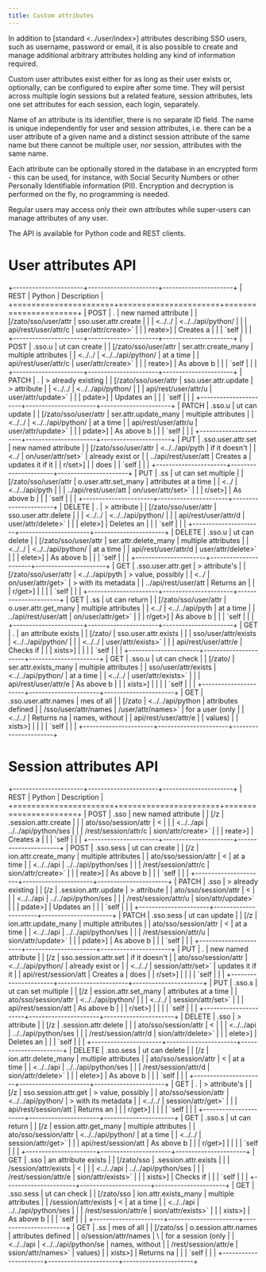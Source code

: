 ```yaml
---
title: Custom attributes
---
```


In addition to [standard \<../user/index\>] attributes describing SSO users, such as username, password or email,
it is also possible to create and manage additional arbitrary attributes holding any kind of information required.

Custom user attributes exist either for as long as their user exists or, optionally, can be configured to expire after some time.
They will persist across multiple login sessions but a related feature,
session attributes, lets one set attributes for each session, each login, separately.

Name of an attribute is its identifier, there is no separate ID field. The name is unique independently for user and session attributes,
i.e. there can be a user attribute of a given name and a distinct session attribute of the same name but there cannot be multiple
user, nor session, attributes with the same name.

Each attribute can be optionally stored in the database in an encrypted form - this can be used, for instance,
with Social Security Numbers or other Personally Identifiable information (PII). Encryption and decryption is performed on the fly,
no programming is needed.

Regular users may access only their own attributes while super-users can manage attributes of any user.

The API is available for Python code and REST clients.

User attributes API
===================

+----------------------+----------------------+----------------------+
| REST                 | Python               | Description          |
+======================+======================+======================+
| POST                 | .                    | new named attribute  |
| [/zato/sso/user/attr | sso.user.attr.create |                      |
| \<../../             | \<../../api/python/  |                      |
| api/rest/user/attr/c | user/attr/create\>\` |                      |
| reate\>] | Creates a            |                      |
| \`self               |                      |                      |
+----------------------+----------------------+----------------------+
| POST                 | .sso.u               | ut can create        |
| [/zato/sso/user/attr | ser.attr.create_many | multiple attributes  |
| \<../../             | \<../../api/python/  | at a time            |
| api/rest/user/attr/c | user/attr/create\>\` |                      |
| reate\>] | As above b           |                      |
| \`self               |                      |                      |
+----------------------+----------------------+----------------------+
| PATCH                | .                    | > already existing   |
| [/zato/sso/user/attr | sso.user.attr.update | > attribute          |
| \<../../             | \<../../api/python/  |                      |
| api/rest/user/attr/u | user/attr/update\>\` |                      |
| pdate\>] | Updates an           |                      |
| \`self               |                      |                      |
+----------------------+----------------------+----------------------+
| PATCH                | .sso.u               | ut can update        |
| [/zato/sso/user/attr | ser.attr.update_many | multiple attributes  |
| \<../../             | \<../../api/python/  | at a time            |
| api/rest/user/attr/u | user/attr/update\>\` |                      |
| pdate\>] | As above b           |                      |
| \`self               |                      |                      |
+----------------------+----------------------+----------------------+
| PUT                  | .sso.user.attr.set   | new named attribute  |
| [/zato/sso/user/attr | \<../../api/pyth     | if it doesn\'t       |
| \<../                | on/user/attr/set\>\` | already exist or     |
| ../api/rest/user/att | Creates a            | updates it if it     |
| r/set\>] |                      | does                 |
| \`self               |                      |                      |
+----------------------+----------------------+----------------------+
| PUT                  | .ss                  | ut can set multiple  |
| [/zato/sso/user/attr | o.user.attr.set_many | attributes at a time |
| \<../                | \<../../api/pyth     |                      |
| ../api/rest/user/att | on/user/attr/set\>\` |                      |
| r/set\>] | As above b           |                      |
| \`self               |                      |                      |
+----------------------+----------------------+----------------------+
| DELETE               | .                    | > attribute          |
| [/zato/sso/user/attr | sso.user.attr.delete |                      |
| \<../../             | \<../../api/python/  |                      |
| api/rest/user/attr/d | user/attr/delete\>\` |                      |
| elete\>] | Deletes an           |                      |
| \`self               |                      |                      |
+----------------------+----------------------+----------------------+
| DELETE               | .sso.u               | ut can delete        |
| [/zato/sso/user/attr | ser.attr.delete_many | multiple attributes  |
| \<../../             | \<../../api/python/  | at a time            |
| api/rest/user/attr/d | user/attr/delete\>\` |                      |
| elete\>] | As above b           |                      |
| \`self               |                      |                      |
+----------------------+----------------------+----------------------+
| GET                  | .sso.user.attr.get   | > attribute\'s       |
| [/zato/sso/user/attr | \<../../api/pyth     | > value, possibly    |
| \<../                | on/user/attr/get\>\` | > with its metadata  |
| ../api/rest/user/att | Returns an           |                      |
| r/get\>] |                      |                      |
| \`self               |                      |                      |
+----------------------+----------------------+----------------------+
| GET                  | .ss                  | ut can return        |
| [/zato/sso/user/attr | o.user.attr.get_many | multiple attributes  |
| \<../                | \<../../api/pyth     | at a time            |
| ../api/rest/user/att | on/user/attr/get\>\` |                      |
| r/get\>] | As above b           |                      |
| \`self               |                      |                      |
+----------------------+----------------------+----------------------+
| GET                  | .                    | an attribute exists  |
| [/zato/              | sso.user.attr.exists |                      |
| sso/user/attr/exists | \<../../api/python/  |                      |
| \<../../             | user/attr/exists\>\` |                      |
| api/rest/user/attr/e | Checks if            |                      |
| xists\>] |                      |                      |
| \`self               |                      |                      |
+----------------------+----------------------+----------------------+
| GET                  | .sso.u               | ut can check         |
| [/zato/              | ser.attr.exists_many | multiple attributes  |
| sso/user/attr/exists | \<../../api/python/  | at a time            |
| \<../../             | user/attr/exists\>\` |                      |
| api/rest/user/attr/e | As above b           |                      |
| xists\>] |                      |                      |
| \`self               |                      |                      |
+----------------------+----------------------+----------------------+
| GET                  | .sso.user.attr.names | mes of all           |
| [/zato               | \<../../api/python   | attributes defined   |
| /sso/user/attr/names | /user/attr/names\>\` | for a user (only     |
| \<../../             | Returns na           | names, without       |
| api/rest/user/attr/e |                      | values)              |
| xists\>] |                      |                      |
| \`self               |                      |                      |
+----------------------+----------------------+----------------------+

Session attributes API
======================

+----------------------+----------------------+----------------------+
| REST                 | Python               | Description          |
+======================+======================+======================+
| POST                 | .sso                 | new named attribute  |
| [/z                  | .session.attr.create |                      |
| ato/sso/session/attr | \<                   |                      |
| \<../../api          | ../../api/python/ses |                      |
| /rest/session/attr/c | sion/attr/create\>\` |                      |
| reate\>] | Creates a            |                      |
| \`self               |                      |                      |
+----------------------+----------------------+----------------------+
| POST                 | .sso.sess            | ut can create        |
| [/z                  | ion.attr.create_many | multiple attributes  |
| ato/sso/session/attr | \<                   | at a time            |
| \<../../api          | ../../api/python/ses |                      |
| /rest/session/attr/c | sion/attr/create\>\` |                      |
| reate\>] | As above b           |                      |
| \`self               |                      |                      |
+----------------------+----------------------+----------------------+
| PATCH                | .sso                 | > already existing   |
| [/z                  | .session.attr.update | > attribute          |
| ato/sso/session/attr | \<                   |                      |
| \<../../api          | ../../api/python/ses |                      |
| /rest/session/attr/u | sion/attr/update\>\` |                      |
| pdate\>] | Updates an           |                      |
| \`self               |                      |                      |
+----------------------+----------------------+----------------------+
| PATCH                | .sso.sess            | ut can update        |
| [/z                  | ion.attr.update_many | multiple attributes  |
| ato/sso/session/attr | \<                   | at a time            |
| \<../../api          | ../../api/python/ses |                      |
| /rest/session/attr/u | sion/attr/update\>\` |                      |
| pdate\>] | As above b           |                      |
| \`self               |                      |                      |
+----------------------+----------------------+----------------------+
| PUT                  | .                    | new named attribute  |
| [/z                  | sso.session.attr.set | if it doesn\'t       |
| ato/sso/session/attr | \<../../api/python/  | already exist or     |
| \<../../             | session/attr/set\>\` | updates it if it     |
| api/rest/session/att | Creates a            | does                 |
| r/set\>] |                      |                      |
| \`self               |                      |                      |
+----------------------+----------------------+----------------------+
| PUT                  | .sso.s               | ut can set multiple  |
| [/z                  | ession.attr.set_many | attributes at a time |
| ato/sso/session/attr | \<../../api/python/  |                      |
| \<../../             | session/attr/set\>\` |                      |
| api/rest/session/att | As above b           |                      |
| r/set\>] |                      |                      |
| \`self               |                      |                      |
+----------------------+----------------------+----------------------+
| DELETE               | .sso                 | > attribute          |
| [/z                  | .session.attr.delete |                      |
| ato/sso/session/attr | \<                   |                      |
| \<../../api          | ../../api/python/ses |                      |
| /rest/session/attr/d | sion/attr/delete\>\` |                      |
| elete\>] | Deletes an           |                      |
| \`self               |                      |                      |
+----------------------+----------------------+----------------------+
| DELETE               | .sso.sess            | ut can delete        |
| [/z                  | ion.attr.delete_many | multiple attributes  |
| ato/sso/session/attr | \<                   | at a time            |
| \<../../api          | ../../api/python/ses |                      |
| /rest/session/attr/d | sion/attr/delete\>\` |                      |
| elete\>] | As above b           |                      |
| \`self               |                      |                      |
+----------------------+----------------------+----------------------+
| GET                  | .                    | > attribute\'s       |
| [/z                  | sso.session.attr.get | > value, possibly    |
| ato/sso/session/attr | \<../../api/python/  | > with its metadata  |
| \<../../             | session/attr/get\>\` |                      |
| api/rest/session/att | Returns an           |                      |
| r/get\>] |                      |                      |
| \`self               |                      |                      |
+----------------------+----------------------+----------------------+
| GET                  | .sso.s               | ut can return        |
| [/z                  | ession.attr.get_many | multiple attributes  |
| ato/sso/session/attr | \<../../api/python/  | at a time            |
| \<../../             | session/attr/get\>\` |                      |
| api/rest/session/att | As above b           |                      |
| r/get\>] |                      |                      |
| \`self               |                      |                      |
+----------------------+----------------------+----------------------+
| GET                  | .sso                 | an attribute exists  |
| [/zato/sso           | .session.attr.exists |                      |
| /session/attr/exists | \<                   |                      |
| \<../../api          | ../../api/python/ses |                      |
| /rest/session/attr/e | sion/attr/exists\>\` |                      |
| xists\>] | Checks if            |                      |
| \`self               |                      |                      |
+----------------------+----------------------+----------------------+
| GET                  | .sso.sess            | ut can check         |
| [/zato/sso           | ion.attr.exists_many | multiple attributes  |
| /session/attr/exists | \<                   | at a time            |
| \<../../api          | ../../api/python/ses |                      |
| /rest/session/attr/e | sion/attr/exists\>\` |                      |
| xists\>] | As above b           |                      |
| \`self               |                      |                      |
+----------------------+----------------------+----------------------+
| GET                  | .ss                  | mes of all           |
| [/zato/ss            | o.session.attr.names | attributes defined   |
| o/session/attr/names | \                    | for a session (only  |
| \<../../api          | <../../api/python/se | names, without       |
| /rest/session/attr/e | ssion/attr/names\>\` | values)              |
| xists\>] | Returns na           |                      |
| \`self               |                      |                      |
+----------------------+----------------------+----------------------+
